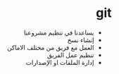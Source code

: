 <div dir = "rtl">

# git
* يساعدنا في تنظيم مشروعنا 
* إنشاء نسخ
* العمل مع فريق من مختلف الاماكن
* تنظيم عمل الفريق 
* إدارة الملفات او الإصدارات

</div>